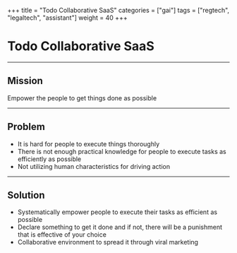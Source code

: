 +++
title = "Todo Collaborative SaaS"
categories = ["gai"]
tags = ["regtech", "legaltech", "assistant"]
weight = 40
+++

# Todo Collaborative SaaS

---

## Mission

Empower the people to get things done as possible

---

## Problem

- It is hard for people to execute things thoroughly
- There is not enough practical knowledge for people to execute tasks as efficiently as possible
- Not utilizing human characteristics for driving action

---

## Solution

- Systematically empower people to execute their tasks as efficient as possible
- Declare something to get it done and if not, there will be a punishment that is effective of your choice
- Collaborative environment to spread it through viral marketing

